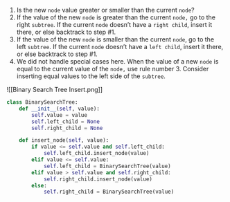 1. Is the new `node` value greater or smaller than the current `node`?
2. If the value of the new `node` is greater than the current `node,` go to the right `subtree`. If the current `node` doesn’t have a `right child`, insert it there, or else backtrack to step #1.
3. If the value of the new `node` is smaller than the current `node`, go to the left `subtree`. If the current `node` doesn’t have a `left child`, insert it there, or else backtrack to step #1.
4. We did not handle special cases here. When the value of a new `node` is equal to the current value of the `node,` use rule number 3. Consider inserting equal values to the left side of the `subtree`.

![[Binary Search Tree Insert.png]]


```python
class BinarySearchTree:
    def __init__(self, value):
        self.value = value
        self.left_child = None
        self.right_child = None

    def insert_node(self, value):
        if value <= self.value and self.left_child:
            self.left_child.insert_node(value)
        elif value <= self.value:
            self.left_child = BinarySearchTree(value)
        elif value > self.value and self.right_child:
            self.right_child.insert_node(value)
        else:
            self.right_child = BinarySearchTree(value)
```
